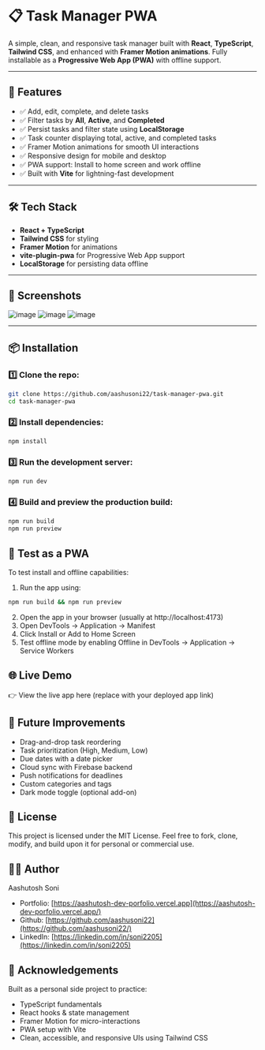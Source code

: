 # 📋 Task Manager PWA

A simple, clean, and responsive task manager built with **React**, **TypeScript**, **Tailwind CSS**, and enhanced with **Framer Motion animations**. Fully installable as a **Progressive Web App (PWA)** with offline support.

---

## 🚀 Features

- ✅ Add, edit, complete, and delete tasks
- ✅ Filter tasks by **All**, **Active**, and **Completed**
- ✅ Persist tasks and filter state using **LocalStorage**
- ✅ Task counter displaying total, active, and completed tasks
- ✅ Framer Motion animations for smooth UI interactions
- ✅ Responsive design for mobile and desktop
- ✅ PWA support: Install to home screen and work offline
- ✅ Built with **Vite** for lightning-fast development

---

## 🛠️ Tech Stack

- **React + TypeScript**
- **Tailwind CSS** for styling
- **Framer Motion** for animations
- **vite-plugin-pwa** for Progressive Web App support
- **LocalStorage** for persisting data offline

---

## 📸 Screenshots

![image](https://github.com/user-attachments/assets/b00d0c00-c6ff-4c7a-96d3-d0d79672710d)
![image](https://github.com/user-attachments/assets/03d68b26-6ba2-4fcf-ae24-318e5899afc8)
![image](https://github.com/user-attachments/assets/79e1da99-7731-415e-a21f-5010d7450895)

---

## 📦 Installation

### 1️⃣ Clone the repo:

```bash
git clone https://github.com/aashusoni22/task-manager-pwa.git
cd task-manager-pwa
```

### 2️⃣ Install dependencies:
```bash
npm install
```

### 3️⃣ Run the development server:
```bash
npm run dev
```

### 4️⃣ Build and preview the production build:
```bash
npm run build
npm run preview
```

## 📱 Test as a PWA

To test install and offline capabilities:

1. Run the app using:

```bash
npm run build && npm run preview
```
2. Open the app in your browser (usually at http://localhost:4173)
3. Open DevTools → Application → Manifest
4. Click Install or Add to Home Screen
5. Test offline mode by enabling Offline in DevTools → Application → Service Workers

## 🌐 Live Demo
👉 View the live app here
(replace with your deployed app link)

## 📌 Future Improvements
- Drag-and-drop task reordering
- Task prioritization (High, Medium, Low)
- Due dates with a date picker
- Cloud sync with Firebase backend
- Push notifications for deadlines
- Custom categories and tags
- Dark mode toggle (optional add-on)

## 📄 License

This project is licensed under the MIT License.
Feel free to fork, clone, modify, and build upon it for personal or commercial use.

## 👨‍💻 Author

Aashutosh Soni
- Portfolio: [https://aashutosh-dev-porfolio.vercel.app](https://aashutosh-dev-porfolio.vercel.app/)
- Github: [https://github.com/aashusoni22](https://github.com/aashusoni22/)
- LinkedIn: [https://linkedin.com/in/soni2205](https://linkedin.com/in/soni2205)

## 🙌 Acknowledgements
Built as a personal side project to practice:

- TypeScript fundamentals
- React hooks & state management
- Framer Motion for micro-interactions
- PWA setup with Vite
- Clean, accessible, and responsive UIs using Tailwind CSS
